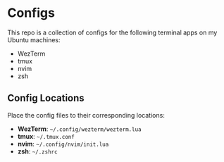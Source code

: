 # Configs

This repo is a collection of configs for the following terminal apps on my Ubuntu machines:

- WezTerm
- tmux
- nvim
- zsh

## Config Locations

Place the config files to their corresponding locations:

- **WezTerm**: `~/.config/wezterm/wezterm.lua`
- **tmux**: `~/.tmux.conf`
- **nvim**: `~/.config/nvim/init.lua`
- **zsh**: `~/.zshrc`
